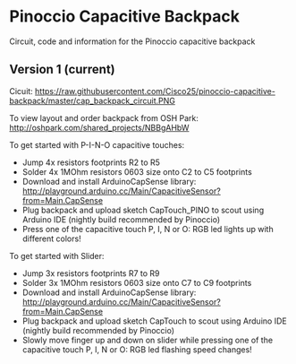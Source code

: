 Pinoccio Capacitive Backpack
============================
Circuit, code and information for the Pinoccio capacitive backpack

Version 1 (current)
----------------------------
Cicuit: https://raw.githubusercontent.com/Cisco25/pinoccio-capacitive-backpack/master/cap_backpack_circuit.PNG

To view layout and order backpack from OSH Park: http://oshpark.com/shared_projects/NBBgAHbW

To get started with P-I-N-O capacitive touches:
- Jump 4x resistors footprints R2 to R5
- Solder 4x 1MOhm resistors 0603 size onto C2 to C5 footprints
- Download and install ArduinoCapSense library: http://playground.arduino.cc/Main/CapacitiveSensor?from=Main.CapSense
- Plug backpack and upload sketch CapTouch_PINO to scout using Arduino IDE (nightly build recommended by Pinoccio)
- Press one of the capacitive touch P, I, N or O: RGB led lights up with different colors!

To get started with Slider:
- Jump 3x resistors footprints R7 to R9
- Solder 3x 1MOhm resistors 0603 size onto C7 to C9 footprints
- Download and install ArduinoCapSense library: http://playground.arduino.cc/Main/CapacitiveSensor?from=Main.CapSense
- Plug backpack and upload sketch CapTouch to scout using Arduino IDE (nightly build recommended by Pinoccio)
- Slowly move finger up and down on slider while pressing one of the capacitive touch P, I, N or O: RGB led flashing speed changes!

